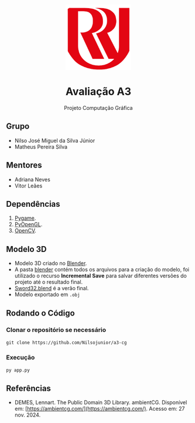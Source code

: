 <div align="center">

<img src="./pictures/UniRitterLogo.png" width="180"/>

# Avaliação A3 

Projeto Computação Gráfica

</div>

## Grupo

- Nilso José Miguel da Silva Júnior
- Matheus Pereira Silva

## Mentores

- Adriana Neves
- Vitor Leães

## Dependências

1. [Pygame](https://pypi.org/project/pygame/).
2. [PyOpenGL](https://pypi.org/project/PyOpenGL/).
3. [OpenCV](https://pypi.org/project/opencv-python/).

## Modelo 3D

- Modelo 3D criado no [Blender](https://www.blender.org/).
- A pasta [blender](./blender) contém todos os arquivos
  para a criação do modelo, foi utilizado o recurso
  **Incremental Save** para salvar diferentes versões
  do projeto até o resultado final.
- [Sword32.blend](./blender/Sword32.blend) é a verão final.
- Modelo exportado em `.obj`

## Rodando o Código

### Clonar o repositório se necessário

```
git clone https://github.com/Nilsojunior/a3-cg
```

### Execução

```
py app.py
```

## Referências

- DEMES, Lennart. The Public Domain 3D Library. ambientCG. Disponível em:
  [https://ambientcg.com/](https://ambientcg.com/). Acesso em: 27 nov. 2024.
